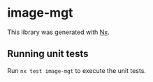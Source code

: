# image-mgt

This library was generated with [Nx](https://nx.dev).

## Running unit tests

Run `nx test image-mgt` to execute the unit tests.
